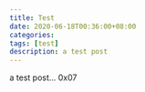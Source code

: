 ```yaml
---
title: Test
date: 2020-06-18T00:36:00+08:00
categories: 
tags: [test]
description: a test post 
---
```


a test post... 0x07
